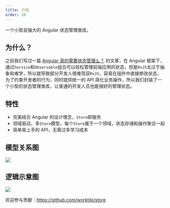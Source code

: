 ```yaml
---
title: 介绍
order: 10
---
```


一个小型且强大的 Angular 状态管理类库。

## 为什么？
之前我们写过一篇 [Angular 真的需要状态管理么？](https://zhuanlan.zhihu.com/p/45121775) 的文章，在 Angular 框架下，通过`Service`和`Observable`组合可以轻松管理前端应用的状态，但是`RxJS`太过于抽象和难学，所以就导致部分开发人很难驾驭`RxJS`，容易在组件中直接修改状态，为了约束开发者的行为，同时提供统一的 API 简化业务操作，所以我们封装了一个小型的状态管理类库，让普通的开发人员也能很好的管理状态。

## 特性
- 完美结合 Angular 的设计理念，`Store`即服务
- 领域驱动，多`Store`模型，每个`Store`属于一个领域，状态存储和操作聚合一起
- 简单易上手的 API，无需过多学习成本

## 模型关系图
![](assets/images/overview-structure.png)

## 逻辑示意图
![](assets/images/store-structure.png)

欢迎参与贡献：https://github.com/worktile/store
